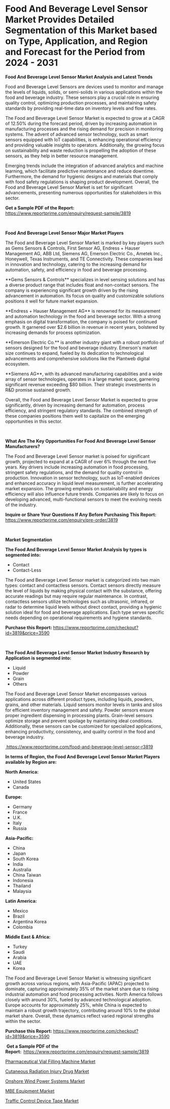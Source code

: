 <p><h1>Food And Beverage Level Sensor Market Provides Detailed Segmentation of this Market based on Type, Application, and Region and Forecast for the Period from 2024 - 2031</h1></p><p><strong>Food And Beverage Level Sensor Market Analysis and Latest Trends</strong></p>
<p><p>Food and Beverage Level Sensors are devices used to monitor and manage the levels of liquids, solids, or semi-solids in various applications within the food and beverage industry. These sensors play a crucial role in ensuring quality control, optimizing production processes, and maintaining safety standards by providing real-time data on inventory levels and flow rates.</p><p>The Food and Beverage Level Sensor Market is expected to grow at a CAGR of 12.50% during the forecast period, driven by increasing automation in manufacturing processes and the rising demand for precision in monitoring systems. The advent of advanced sensor technology, such as smart sensors equipped with IoT capabilities, is enhancing operational efficiency and providing valuable insights to operators. Additionally, the growing focus on sustainability and waste reduction is propelling the adoption of these sensors, as they help in better resource management.</p><p>Emerging trends include the integration of advanced analytics and machine learning, which facilitate predictive maintenance and reduce downtime. Furthermore, the demand for hygienic designs and materials that comply with food safety regulations is shaping product development. Overall, the Food and Beverage Level Sensor Market is set for significant advancements, presenting numerous opportunities for stakeholders in this sector.</p></p>
<p><strong>Get a Sample PDF of the Report:&nbsp;</strong> <a href="https://www.reportprime.com/enquiry/request-sample/3819">https://www.reportprime.com/enquiry/request-sample/3819</a></p>
<p>&nbsp;</p>
<p><strong>Food And Beverage Level Sensor Major Market Players</strong></p>
<p><p>The Food and Beverage Level Sensor Market is marked by key players such as Gems Sensors & Controls, First Sensor AG, Endress + Hauser Management AG, ABB Ltd, Siemens AG, Emerson Electric Co., Ametek Inc., Honeywell, Texas Instruments, and TE Connectivity. These companies lead in innovation and technology, catering to the increasing demand for automation, safety, and efficiency in food and beverage processing.</p><p>**Gems Sensors & Controls** specializes in level sensing solutions and has a diverse product range that includes float and non-contact sensors. The company is experiencing significant growth driven by the rising advancement in automation. Its focus on quality and customizable solutions positions it well for future market expansion.</p><p>**Endress + Hauser Management AG** is renowned for its measurement and automation technology in the food and beverage sector. With a strong emphasis on digital transformation, the company is poised for continued growth. It garnered over $2.6 billion in revenue in recent years, bolstered by increasing demands for process optimization.</p><p>**Emerson Electric Co.** is another industry giant with a robust portfolio of sensors designed for the food and beverage industry. Emerson's market size continues to expand, fueled by its dedication to technological advancements and comprehensive solutions like the Plantweb digital ecosystem.</p><p>**Siemens AG**, with its advanced manufacturing capabilities and a wide array of sensor technologies, operates in a large market space, garnering significant revenue exceeding $80 billion. Their strategic investments in R&D promise sustained growth.</p><p>Overall, the Food and Beverage Level Sensor Market is expected to grow significantly, driven by increasing demand for automation, process efficiency, and stringent regulatory standards. The combined strength of these companies positions them well to capitalize on the emerging opportunities in this sector.</p></p>
<p>&nbsp;</p>
<p><strong>What Are The Key Opportunities For Food And Beverage Level Sensor Manufacturers?</strong></p>
<p><p>The Food and Beverage Level Sensor market is poised for significant growth, projected to expand at a CAGR of over 6% through the next five years. Key drivers include increasing automation in food processing, stringent safety regulations, and the demand for quality control in production. Innovation in sensor technology, such as IoT-enabled devices and enhanced accuracy in liquid level measurement, is further accelerating market expansion. The growing emphasis on sustainability and energy efficiency will also influence future trends. Companies are likely to focus on developing advanced, multi-functional sensors to meet the evolving needs of the industry.</p></p>
<p><strong>Inquire or Share Your Questions If Any Before Purchasing This Report:</strong> <a href="https://www.reportprime.com/enquiry/pre-order/3819">https://www.reportprime.com/enquiry/pre-order/3819</a></p>
<p>&nbsp;</p>
<p><strong>Market Segmentation</strong></p>
<p><strong>The Food And Beverage Level Sensor Market Analysis by types is segmented into:</strong></p>
<p><ul><li>Contact</li><li>Contact-Less</li></ul></p>
<p><p>The Food and Beverage Level Sensor market is categorized into two main types: contact and contactless sensors. Contact sensors directly measure the level of liquids by making physical contact with the substance, offering accurate readings but may require regular maintenance. In contrast, contactless sensors utilize technologies such as ultrasonic, infrared, or radar to determine liquid levels without direct contact, providing a hygienic solution ideal for food and beverage applications. Each type serves specific needs depending on operational requirements and hygiene standards.</p></p>
<p><strong>Purchase this Report:&nbsp;</strong><a href="https://www.reportprime.com/checkout?id=3819&price=3590">https://www.reportprime.com/checkout?id=3819&price=3590</a></p>
<p>&nbsp;</p>
<p><strong>The Food And Beverage Level Sensor Market Industry Research by Application is segmented into:</strong></p>
<p><ul><li>Liquid</li><li>Powder</li><li>Grain</li><li>Others</li></ul></p>
<p><p>The Food and Beverage Level Sensor Market encompasses various applications across different product types, including liquids, powders, grains, and other materials. Liquid sensors monitor levels in tanks and silos for efficient inventory management and safety. Powder sensors ensure proper ingredient dispensing in processing plants. Grain-level sensors optimize storage and prevent spoilage by maintaining ideal conditions. Additionally, these sensors can be customized for specialized applications, enhancing productivity, consistency, and quality control in the food and beverage industry.</p></p>
<p><a href="https://www.reportprime.com/food-and-beverage-level-sensor-r3819">&nbsp;https://www.reportprime.com/food-and-beverage-level-sensor-r3819</a></p>
<p><strong>In terms of Region, the Food And Beverage Level Sensor Market Players available by Region are:</strong></p>
<p>
    <p> <strong> North America: </strong>
        <ul>
            <li>United States</li>
            <li>Canada</li>
        </ul>
        </p> 
    <p> <strong> Europe: </strong>
        <ul>
            <li>Germany</li>
            <li>France</li>
            <li>U.K.</li>
            <li>Italy</li>
            <li>Russia</li>
        </ul>
        </p> 
    <p> <strong> Asia-Pacific: </strong>
        <ul>
            <li>China</li>
            <li>Japan</li>
            <li>South Korea</li>
            <li>India</li>
            <li>Australia</li>
            <li>China Taiwan</li>
            <li>Indonesia</li>
            <li>Thailand</li>
            <li>Malaysia</li>
        </ul>
        </p> 
    <p> <strong> Latin America: </strong>
        <ul>
            <li>Mexico</li>
            <li>Brazil</li>
            <li>Argentina Korea</li>
            <li>Colombia</li>
        </ul>
        </p> 
    <p> <strong> Middle East & Africa: </strong>
        <ul>
            <li>Turkey</li>
            <li>Saudi</li>
            <li>Arabia</li>
            <li>UAE</li>
            <li>Korea</li>
        </ul>
    </p>
    </p>
<p><p>The Food and Beverage Level Sensor Market is witnessing significant growth across various regions, with Asia-Pacific (APAC) projected to dominate, capturing approximately 35% of the market share due to rising industrial automation and food processing activities. North America follows closely with around 30%, fueled by advanced technological adoption. Europe accounts for approximately 25%, while China is expected to maintain a robust growth trajectory, contributing around 10% to the global market share. Overall, these dynamics reflect varied regional strengths within the sector.</p></p>
<p><strong>Purchase this Report: </strong><a href="https://www.reportprime.com/checkout?id=3819&price=3590">https://www.reportprime.com/checkout?id=3819&price=3590</a></p>
<p>&nbsp;<strong>Get a Sample PDF of the Report:&nbsp;&nbsp;</strong><a href="https://www.reportprime.com/enquiry/request-sample/3819">https://www.reportprime.com/enquiry/request-sample/3819</a></p>
<p><strong></strong></p>
<p><p><a href="https://www.linkedin.com/pulse/driving-market-forces-pharmaceutical-vial-filling-machine-trends-k9hif?trackingId=0LWnk1FlSliFqbFNlcnjwg%3D%3D">Pharmaceutical Vial Filling Machine Market</a></p><p><a href="https://issuu.com/reportprime-2/docs/cutaneous-radiation-injury-drug-mar_ce8bfbbf073f52">Cutaneous Radiation Injury Drug Market</a></p><p><a href="https://www.linkedin.com/pulse/insights-onshore-wind-power-systems-market-players-size-geographical-iixqf?trackingId=hmZInaYtTXGh5k0SMj4I4w%3D%3D">Onshore Wind Power Systems Market</a></p><p><a href="https://www.linkedin.com/pulse/mbe-equipment-market-global-share-ranking-overall-sales-demand-tapbf?trackingId=Df7oOzCdTCe%2F7SCZSXREAg%3D%3D">MBE Equipment Market</a></p><p><a href="https://issuu.com/reportprime-2/docs/traffic-control-device-tape-market-_d27227f1869617">Traffic Control Device Tape Market</a></p></p>